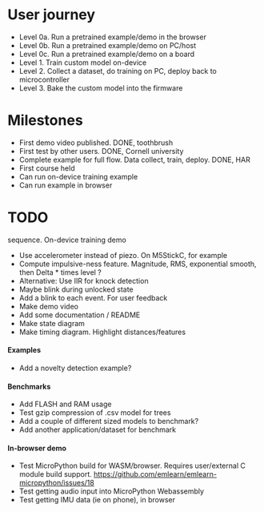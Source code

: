 

# User journey

- Level 0a. Run a pretrained example/demo in the browser
- Level 0b. Run a pretrained example/demo on PC/host
- Level 0c. Run a pretrained example/demo on a board
- Level 1. Train custom model on-device
- Level 2. Collect a dataset, do training on PC, deploy back to microcontroller
- Level 3. Bake the custom model into the firmware

# Milestones

- First demo video published. DONE, toothbrush
- First test by other users. DONE, Cornell university
- Complete example for full flow. Data collect, train, deploy. DONE, HAR
- First course held
- Can run on-device training example
- Can run example in browser


# TODO

sequence. On-device training demo

- Use accelerometer instead of piezo. On M5StickC, for example
- Compute impulsive-ness feature. Magnitude, RMS, exponential smooth, then Delta * times level ?
- Alternative: Use IIR for knock detection
- Maybe blink during unlocked state
- Add a blink to each event. For user feedback
- Make demo video
- Add some documentation / README
- Make state diagram
- Make timing diagram. Highlight distances/features

#### Examples

- Add a novelty detection example?

#### Benchmarks

- Add FLASH and RAM usage
- Test gzip compression of .csv model for trees
- Add a couple of different sized models to benchmark?
- Add another application/dataset for benchmark

#### In-browser demo

- Test MicroPython build for WASM/browser.
Requires user/external C module build support.
https://github.com/emlearn/emlearn-micropython/issues/18
- Test getting audio input into MicroPython Webassembly
- Test getting IMU data (ie on phone), in browser
